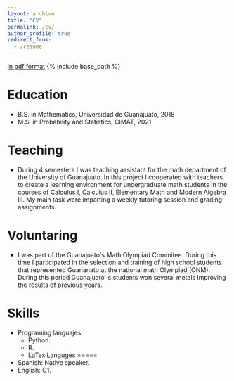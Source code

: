 ```yaml
---
layout: archive
title: "CV"
permalink: /cv/
author_profile: true
redirect_from:
  - /resume
---
```


 [In pdf format](http://Guagg.github.io/files/CV-GAGG.pdf)
{% include base_path %}


Education
======
* B.S. in Mathematics, Universidad de Guanajuato, 2018
* M.S. in Probability and Statistics, CIMAT, 2021

Teaching
======
* During 4 semesters I was teaching assistant for the math department of the University of Guanajuato. In this project I cooperated with teachers to create a learning environment for undergraduate math students in the courses of Calculus I, Calculus II, Elementary Math and Modern Algebra III. My main task were imparting a weekly tutoring session and grading assignments.


Voluntaring
======
* I was part of the Guanajuato's Math Olympiad Commitee. During this time I participated in the selection and training of high school students that represented Guananato at the national math Olympiad (ONM).
During this period Guanajuato' s students won several metals improving the results of previous years.
  
Skills
=====
* Programing languajes
  * Python.
  * R.
  * LaTex
Languges
=====
 * Spanish: Native speaker.
 * English: C1.
